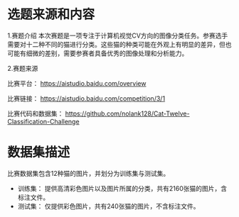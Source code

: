 # <a name="_toc10224"></a>**选题来源和内容**
   <a name="_toc4195"></a>1.赛题介绍
   本次赛题是一项专注于计算机视觉CV方向的图像分类任务。参赛选手需要对十二种不同的猫进行分类。这些猫的种类可能在外观上有明显的差异，但也可能有细微的差别，需要参赛者具备优秀的图像处理和分析能力。
   <a name="_toc28164"></a>
   
   2.赛题来源
   
   比赛平台：
   <https://aistudio.baidu.com/overview>
   
   比赛链接： <https://aistudio.baidu.com/competition/3/1>
   
   比赛代码和数据集：
   <https://github.com/nolank128/Cat-Twelve-Classification-Challenge>
 # <a name="_toc5993"></a>**数据集描述**
   比赛数据集包含12种猫的图片，并划分为训练集与测试集。
- 训练集： 提供高清彩色图片以及图片所属的分类，共有2160张猫的图片，含标注文件。
- 测试集： 仅提供彩色图片，共有240张猫的图片，不含标注文件。
